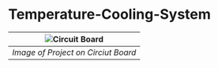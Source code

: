 # Temperature-Cooling-System

| ![Circuit Board](https://user-images.githubusercontent.com/98797508/210682837-4b2e5590-916e-45e1-8101-12812975c9ec.JPEG) | 
|:--:| 
| *Image of Project on Circiut Board* |


